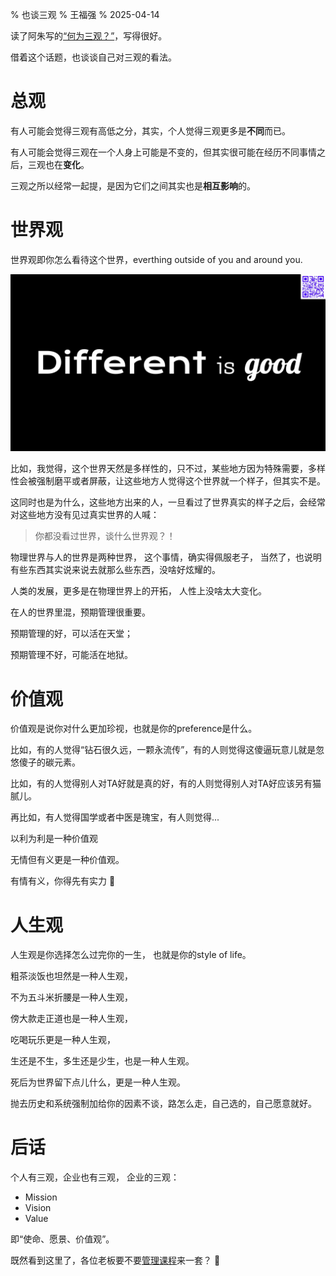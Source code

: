 % 也谈三观
% 王福强
% 2025-04-14

读了阿朱写的[“何为三观？”](https://mp.weixin.qq.com/s/x_tb-mRXdH4QIK2zi2mzvg)，写得很好。

借着这个话题，也谈谈自己对三观的看法。

# 总观

有人可能会觉得三观有高低之分，其实，个人觉得三观更多是**不同**而已。

有人可能会觉得三观在一个人身上可能是不变的，但其实很可能在经历不同事情之后，三观也在**变化**。

三观之所以经常一起提，是因为它们之间其实也是**相互影响**的。

# 世界观

世界观即你怎么看待这个世界，everthing outside of you and around you.

![](./images/different_is_good.webp)

比如，我觉得，这个世界天然是多样性的，只不过，某些地方因为特殊需要，多样性会被强制磨平或者屏蔽，让这些地方人觉得这个世界就一个样子，但其实不是。

这同时也是为什么，这些地方出来的人，一旦看过了世界真实的样子之后，会经常对这些地方没有见过真实世界的人喊：

> 你都没看过世界，谈什么世界观？！

物理世界与人的世界是两种世界， 这个事情，确实得佩服老子， 当然了，也说明有些东西其实说来说去就那么些东西，没啥好炫耀的。

人类的发展，更多是在物理世界上的开拓， 人性上没啥太大变化。

在人的世界里混，预期管理很重要。

预期管理的好，可以活在天堂；

预期管理不好，可能活在地狱。


# 价值观

价值观是说你对什么更加珍视，也就是你的preference是什么。

比如，有的人觉得“钻石很久远，一颗永流传”，有的人则觉得这傻逼玩意儿就是忽悠傻子的碳元素。

比如，有的人觉得别人对TA好就是真的好，有的人则觉得别人对TA好应该另有猫腻儿。

再比如，有人觉得国学或者中医是瑰宝，有人则觉得...

以利为利是一种价值观

无情但有义更是一种价值观。

有情有义，你得先有实力 🤣



# 人生观

人生观是你选择怎么过完你的一生， 也就是你的style of life。

粗茶淡饭也坦然是一种人生观，

不为五斗米折腰是一种人生观，

傍大款走正道也是一种人生观，

吃喝玩乐更是一种人生观，

生还是不生，多生还是少生，也是一种人生观。

死后为世界留下点儿什么，更是一种人生观。

抛去历史和系统强制加给你的因素不谈，路怎么走，自己选的，自己愿意就好。


# 后话

个人有三观，企业也有三观， 企业的三观：

- Mission
- Vision
- Value 

即“使命、愿景、价值观”。

既然看到这里了，各位老板要不要[管理课程](https://wfq.gumroad.com/l/mgmt)来一套？ 🤣



